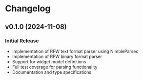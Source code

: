 # Changelog

## v0.1.0 (2024-11-08)

### Initial Release
* Implementation of RFW text format parser using NimbleParsec
* Implementation of RFW binary format parser
* Support for widget model definitions
* Full test coverage for parsing functionality
* Documentation and type specifications
